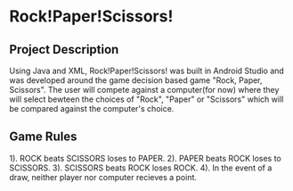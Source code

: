 # Rock!Paper!Scissors!

## Project Description 

Using Java and XML, Rock!Paper!Scissors! was built in Android Studio and was developed around the game decision based game "Rock, Paper, Scissors".
The user will compete against a computer(for now) where they will select bewteen the choices of "Rock", "Paper" or "Scissors" which will be compared against the computer's choice.

## Game Rules

1). ROCK beats SCISSORS loses to PAPER.
2). PAPER beats ROCK loses to SCISSORS.
3). SCISSORS beats ROCK loses ROCK.
4). In the event of a draw, neither player nor computer recieves a point.




